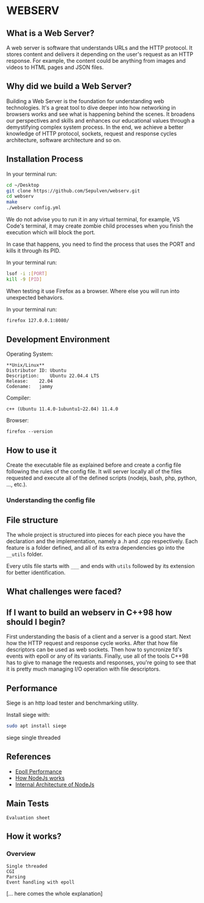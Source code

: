 # 	WEBSERV

## What is a Web Server?

A web server is software that understands URLs and the HTTP protocol. It stores content and 
delivers it depending on the user's request as an HTTP response. For example, the content could be anything from images and videos to HTML pages and JSON files.


## Why did we build a Web Server?

Building a Web Server is the foundation for understanding web technologies.
It's a great tool to dive deeper into how networking in browsers works and see what is happening behind the scenes. It broadens our perspectives and skills and enhances our educational values through a demystifying complex system process.
In the end, we achieve a better knowledge of HTTP protocol, sockets, request and response cycles architecture, software architecture and so on.

 

## Installation Process

In your terminal run:
~~~bash
cd ~/Desktop
git clone https://github.com/Sepulven/webserv.git
cd webserv
make
./webserv config.yml
~~~
We do not advise you to run it in any virtual terminal, for example, VS Code's terminal, it may create zombie child processes when you finish the execution which will block the port.

In case that happens, you need to find the process that uses the PORT and kills it through its PID.

In your terminal run:
~~~bash
lsof -i :[PORT]
kill -9 [PID]
~~~

When testing it use Firefox as a browser. Where else you will run into unexpected behaviors.

In your terminal run:

~~~bash
firefox 127.0.0.1:8080/
~~~

## Development Environment

Operating System:

	**Unix/Linux**
	Distributor ID:	Ubuntu
	Description:	Ubuntu 22.04.4 LTS
	Release:	22.04
	Codename:	jammy

Compiler:
	
	c++ (Ubuntu 11.4.0-1ubuntu1~22.04) 11.4.0

Browser:

	firefox --version


## How to use it

Create the executable file as explained before and create a config file following the rules of the config file.
It will server locally all of the files requested and execute all of the defined scripts (nodejs, bash, php, python, ..., etc.).

### Understanding the config file

## File structure

The whole project is structured into pieces for each piece you have the declaration and the implementation, namely a .h and .cpp respectively.
Each feature is a folder defined, and all of its extra dependencies go into the ```__utils``` folder.

Every utils file starts with ```___``` and ends with ```utils``` followed by its extension for better identification.

## What challenges were faced?


## If I want to build an webserv in C++98 how should I begin?

First understanding the basis of a client and a server is a good start.
Next how the HTTP request and response cycle works.
After that how file descriptors can be used as web sockets.
Then how to syncronize fd's events with epoll or any of its variants.
Finally, use all of the tools C++98 has to give to manage the requests and responses, you're going to see 
that it is pretty much managing I/O operation with file descriptors.



## Performance

Siege is an http load tester and benchmarking utility.

Install siege with:
```bash
sudo apt install siege
```

siege
single threaded


## References

 - [Epoll Performance](https://suchprogramming.com/epoll-in-3-easy-steps/)
 - [How NodeJs works](https://www.youtube.com/watch?v=wB9tIg209-8)
 - [Internal Architecture of NodeJs](https://youtu.be/vyPzHBKa88w?si=7xhh935QGnAGgCjM)

## Main Tests
    Evaluation sheet

## How it works?
### **Overview**
    Single threaded
    CGI
    Parsing
    Event handling with epoll
[... here comes the whole explanation]
